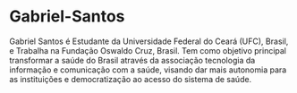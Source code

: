 # Gabriel-Santos
Gabriel Santos é Estudante da Universidade Federal do Ceará (UFC), Brasil, e Trabalha na Fundação Oswaldo Cruz, Brasil. Tem como objetivo principal transformar a saúde do Brasil através da associação tecnologia da informação e comunicação com a saúde, visando dar mais autonomia para as instituições e democratização ao acesso do sistema de saúde.
